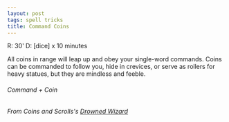 ```yaml
---
layout: post
tags: spell tricks
title: Command Coins
---
```

R:  30' D: [dice] x 10 minutes

All coins in range will leap up and obey your single-word commands. Coins can be commanded to follow you, hide in crevices, or serve as rollers for heavy statues, but they are mindless and feeble. 
 
###### Command + Coin
###### From Coins and Scrolls's [Drowned Wizard](https://coinsandscrolls.blogspot.com/2017/06/osr-drowned-wizards.html)
